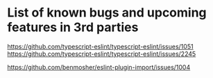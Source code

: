 # List of known bugs and upcoming features in 3rd parties

https://github.com/typescript-eslint/typescript-eslint/issues/1051
https://github.com/typescript-eslint/typescript-eslint/issues/2245

https://github.com/benmosher/eslint-plugin-import/issues/1004
